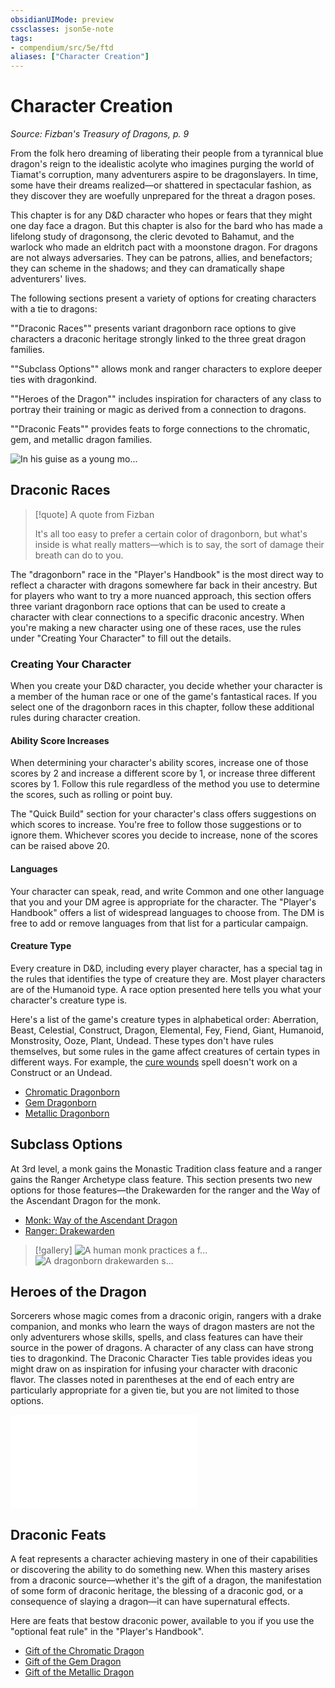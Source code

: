 ```yaml
---
obsidianUIMode: preview
cssclasses: json5e-note
tags:
- compendium/src/5e/ftd
aliases: ["Character Creation"]
---
```

# Character Creation
*Source: Fizban's Treasury of Dragons, p. 9* 

From the folk hero dreaming of liberating their people from a tyrannical blue dragon's reign to the idealistic acolyte who imagines purging the world of Tiamat's corruption, many adventurers aspire to be dragonslayers. In time, some have their dreams realized—or shattered in spectacular fashion, as they discover they are woefully unprepared for the threat a dragon poses.

This chapter is for any D&D character who hopes or fears that they might one day face a dragon. But this chapter is also for the bard who has made a lifelong study of dragonsong, the cleric devoted to Bahamut, and the warlock who made an eldritch pact with a moonstone dragon. For dragons are not always adversaries. They can be patrons, allies, and benefactors; they can scheme in the shadows; and they can dramatically shape adventurers' lives.

The following sections present a variety of options for creating characters with a tie to dragons:

""Draconic Races"" presents variant dragonborn race options to give characters a draconic heritage strongly linked to the three great dragon families.

""Subclass Options"" allows monk and ranger characters to explore deeper ties with dragonkind.

""Heroes of the Dragon"" includes inspiration for characters of any class to portray their training or magic as derived from a connection to dragons.

""Draconic Feats"" provides feats to forge connections to the chromatic, gem, and metallic dragon families.

![In his guise as a young mo...](https://raw.githubusercontent.com/5etools-mirror-3/5etools-img/main/book/FTD/002-01-001.chapter-splash.webp#center "In his guise as a young monk, Bahamut helps a pair of adventurers put an end to a young red dragon's depredations")

## Draconic Races

> [!quote] A quote from Fizban  
> 
> It's all too easy to prefer a certain color of dragonborn, but what's inside is what really matters—which is to say, the sort of damage their breath can do to you.

The "dragonborn" race in the "Player's Handbook" is the most direct way to reflect a character with dragons somewhere far back in their ancestry. But for players who want to try a more nuanced approach, this section offers three variant dragonborn race options that can be used to create a character with clear connections to a specific draconic ancestry. When you're making a new character using one of these races, use the rules under "Creating Your Character" to fill out the details.

### Creating Your Character

When you create your D&D character, you decide whether your character is a member of the human race or one of the game's fantastical races. If you select one of the dragonborn races in this chapter, follow these additional rules during character creation.

#### Ability Score Increases

When determining your character's ability scores, increase one of those scores by 2 and increase a different score by 1, or increase three different scores by 1. Follow this rule regardless of the method you use to determine the scores, such as rolling or point buy.

The "Quick Build" section for your character's class offers suggestions on which scores to increase. You're free to follow those suggestions or to ignore them. Whichever scores you decide to increase, none of the scores can be raised above 20.

#### Languages

Your character can speak, read, and write Common and one other language that you and your DM agree is appropriate for the character. The "Player's Handbook" offers a list of widespread languages to choose from. The DM is free to add or remove languages from that list for a particular campaign.

#### Creature Type

Every creature in D&D, including every player character, has a special tag in the rules that identifies the type of creature they are. Most player characters are of the Humanoid type. A race option presented here tells you what your character's creature type is.

Here's a list of the game's creature types in alphabetical order: Aberration, Beast, Celestial, Construct, Dragon, Elemental, Fey, Fiend, Giant, Humanoid, Monstrosity, Ooze, Plant, Undead. These types don't have rules themselves, but some rules in the game affect creatures of certain types in different ways. For example, the [cure wounds](Mechanics/spells/cure-wounds.md) spell doesn't work on a Construct or an Undead.

- [Chromatic Dragonborn](Mechanics/races/dragonborn-chromatic-ftd.md)  
- [Gem Dragonborn](Mechanics/races/dragonborn-gem-ftd.md)  
- [Metallic Dragonborn](Mechanics/races/dragonborn-metallic-ftd.md)  

## Subclass Options

At 3rd level, a monk gains the Monastic Tradition class feature and a ranger gains the Ranger Archetype class feature. This section presents two new options for those features—the Drakewarden for the ranger and the Way of the Ascendant Dragon for the monk.

- [Monk: Way of the Ascendant Dragon](Mechanics/classes/monk-way-of-the-ascendant-dragon-ftd.md)  
- [Ranger: Drakewarden](Mechanics/classes/ranger-drakewarden-ftd.md)  

> [!gallery]
> ![A human monk practices a f...](https://raw.githubusercontent.com/5etools-mirror-3/5etools-img/main/book/FTD/dragon%20monk.webp#gallery "A human monk practices a form inspired by dragon flight")
> ![A dragonborn drakewarden s...](https://raw.githubusercontent.com/5etools-mirror-3/5etools-img/main/book/FTD/drakewarden%20ranger.webp#gallery "A dragonborn drakewarden shares affection with her drake companion")

## Heroes of the Dragon

Sorcerers whose magic comes from a draconic origin, rangers with a drake companion, and monks who learn the ways of dragon masters are not the only adventurers whose skills, spells, and class features can have their source in the power of dragons. A character of any class can have strong ties to dragonkind. The Draconic Character Ties table provides ideas you might draw on as inspiration for infusing your character with draconic flavor. The classes noted in parentheses at the end of each entry are particularly appropriate for a given tie, but you are not limited to those options.

![Heroes of the Dragon; Draconic Character Ties](Mechanics/tables/heroes-of-the-dragon-draconic-character-ties-ftd.md)

## Draconic Feats

A feat represents a character achieving mastery in one of their capabilities or discovering the ability to do something new. When this mastery arises from a draconic source—whether it's the gift of a dragon, the manifestation of some form of draconic heritage, the blessing of a draconic god, or a consequence of slaying a dragon—it can have supernatural effects.

Here are feats that bestow draconic power, available to you if you use the "optional feat rule" in the "Player's Handbook".

- [Gift of the Chromatic Dragon](Mechanics/feats/gift-of-the-chromatic-dragon-ftd.md)  
- [Gift of the Gem Dragon](Mechanics/feats/gift-of-the-gem-dragon-ftd.md)  
- [Gift of the Metallic Dragon](Mechanics/feats/gift-of-the-metallic-dragon-ftd.md)